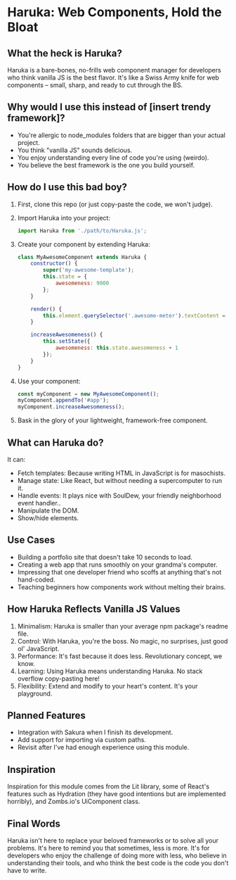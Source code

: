 # Haruka: Web Components, Hold the Bloat

## What the heck is Haruka?

Haruka is a bare-bones, no-frills web component manager for developers who think vanilla JS is the best flavor. It's like a Swiss Army knife for web components – small, sharp, and ready to cut through the BS.

## Why would I use this instead of [insert trendy framework]?

- You're allergic to node_modules folders that are bigger than your actual project.
- You think "vanilla JS" sounds delicious.
- You enjoy understanding every line of code you're using (weirdo).
- You believe the best framework is the one you build yourself.

## How do I use this bad boy?

1. First, clone this repo (or just copy-paste the code, we won't judge).

2. Import Haruka into your project:

    ```javascript
    import Haruka from './path/to/Haruka.js';
    ```

3. Create your component by extending Haruka:

    ```javascript
    class MyAwesomeComponent extends Haruka {
        constructor() {
            super('my-awesome-template');
            this.state = {
                awesomeness: 9000
            };
        }

        render() {
            this.element.querySelector('.awesome-meter').textContent = this.state.awesomeness;
        }

        increaseAwesomeness() {
            this.setState({
                awesomeness: this.state.awesomeness + 1
            });
        }
    }
    ```

4. Use your component:

    ```javascript
    const myComponent = new MyAwesomeComponent();
    myComponent.appendTo('#app');
    myComponent.increaseAwesomeness();
    ```

5. Bask in the glory of your lightweight, framework-free component.

## What can Haruka do?

It can:

- Fetch templates: Because writing HTML in JavaScript is for masochists.
- Manage state: Like React, but without needing a supercomputer to run it.
- Handle events: It plays nice with SoulDew, your friendly neighborhood event handler..
- Manipulate the DOM.
- Show/hide elements.

## Use Cases

- Building a portfolio site that doesn't take 10 seconds to load.
- Creating a web app that runs smoothly on your grandma's computer.
- Impressing that one developer friend who scoffs at anything that's not hand-coded.
- Teaching beginners how components work without melting their brains.

## How Haruka Reflects Vanilla JS Values

1. Minimalism: Haruka is smaller than your average npm package's readme file.
2. Control: With Haruka, you're the boss. No magic, no surprises, just good ol' JavaScript.
3. Performance: It's fast because it does less. Revolutionary concept, we know.
4. Learning: Using Haruka means understanding Haruka. No stack overflow copy-pasting here!
5. Flexibility: Extend and modify to your heart's content. It's your playground.

## Planned Features

- Integration with Sakura when I finish its development.
- Add support for importing via custom paths.
- Revisit after I've had enough experience using this module.

## Inspiration

Inspiration for this module comes from the Lit library, some of React's features such as Hydration (they have good intentions but are implemented horribly), and Zombs.io's UiComponent class.

## Final Words

Haruka isn't here to replace your beloved frameworks or to solve all your problems. It's here to remind you that sometimes, less is more. It's for developers who enjoy the challenge of doing more with less, who believe in understanding their tools, and who think the best code is the code you don't have to write.
